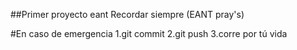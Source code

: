 ##Primer proyecto eant
Recordar siempre (EANT pray's)

#En caso de emergencia
1.git commit 
2.git push
3.corre por tú vida